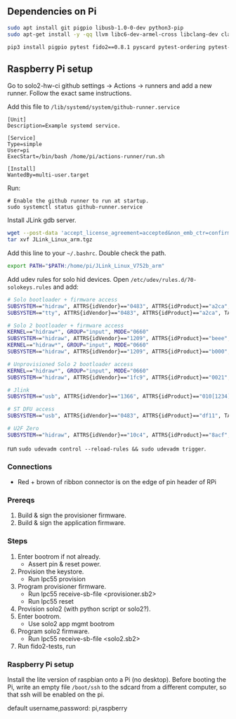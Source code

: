 
## Dependencies on Pi

```bash
sudo apt install git pigpio libusb-1.0-0-dev python3-pip
sudo apt-get install -y -qq llvm libc6-dev-armel-cross libclang-dev clang pcscd pcsc-tools python3-setuptools swig gcc libpcsclite-dev python3-dev
```

```bash
pip3 install pigpio pytest fido2==0.8.1 pyscard pytest-ordering pytest-rerunfailures seedweed>=1.0rc7 solo-python==0.0.27
```

## Raspberry Pi setup

Go to solo2-hw-ci github settings -> Actions -> runners and add a new runner.  Follow the exact same instructions.

Add this file to `/lib/systemd/system/github-runner.service`

```
[Unit]
Description=Example systemd service.

[Service]
Type=simple
User=pi
ExecStart=/bin/bash /home/pi/actions-runner/run.sh

[Install]
WantedBy=multi-user.target
```

Run:

```
# Enable the github runner to run at startup.
sudo systemctl status github-runner.service
```

Install JLink gdb server.

```bash
wget --post-data 'accept_license_agreement=accepted&non_emb_ctr=confirmed&submit=Download+software' https://www.segger.com/downloads/jlink/JLink_Linux_arm.tgz
tar xvf JLink_Linux_arm.tgz
```

Add this line to your `~/.bashrc`.  Double check the path.

```bash
export PATH="$PATH:/home/pi/JLink_Linux_V752b_arm"
```

Add udev rules for solo hid devices.  Open `/etc/udev/rules.d/70-solokeys.rules` and add:

```bash
# Solo bootloader + firmware access
SUBSYSTEM=="hidraw", ATTRS{idVendor}=="0483", ATTRS{idProduct}=="a2ca", TAG+="uaccess"
SUBSYSTEM=="tty", ATTRS{idVendor}=="0483", ATTRS{idProduct}=="a2ca", TAG+="uaccess"

# Solo 2 bootloader + firmware access
KERNEL=="hidraw*", GROUP="input", MODE="0660"
SUBSYSTEM=="hidraw", ATTRS{idVendor}=="1209", ATTRS{idProduct}=="beee", TAG+="uaccess"
KERNEL=="hidraw*", GROUP="input", MODE="0660"
SUBSYSTEM=="hidraw", ATTRS{idVendor}=="1209", ATTRS{idProduct}=="b000", TAG+="uaccess"

# Unprovisioned Solo 2 bootloader access
KERNEL=="hidraw*", GROUP="input", MODE="0660"
SUBSYSTEM=="hidraw", ATTRS{idVendor}=="1fc9", ATTRS{idProduct}=="0021", TAG+="uaccess"

# Jlink
SUBSYSTEM=="usb", ATTRS{idVendor}=="1366", ATTRS{idProduct}=="010[1234]", MODE="664", GROUP="input"   

# ST DFU access
SUBSYSTEM=="usb", ATTRS{idVendor}=="0483", ATTRS{idProduct}=="df11", TAG+="uaccess"

# U2F Zero
SUBSYSTEM=="hidraw", ATTRS{idVendor}=="10c4", ATTRS{idProduct}=="8acf", TAG+="uaccess"
```

run `sudo udevadm control --reload-rules && sudo udevadm trigger`.

### Connections

- Red + brown of ribbon connector is on the edge of pin header of RPi

### Prereqs

1. Build & sign the provisioner firmware.
2. Build & sign the application firmware.

### Steps

1. Enter bootrom if not already.
	- Assert pin & reset power.
2. Provision the keystore.
	- Run lpc55 provision <config>
3. Program provisioner firmware.
	- Run lpc55 receive-sb-file <provisioner.sb2>
	- Run lpc55 reset
4. Provision solo2 (with python script or solo2?).
5. Enter bootrom.
	- Use solo2 app mgmt bootrom
6. Program solo2 firmware.
	- Run lpc55 receive-sb-file <solo2.sb2>
7. Run fido2-tests, run <other-tests>

### Raspberry Pi setup

Install the lite version of raspbian onto a Pi (no desktop).  Before booting the Pi, write an empty file `/boot/ssh`
to the sdcard from a different computer, so that ssh will be enabled on the pi.

default username,password: pi,raspberry

